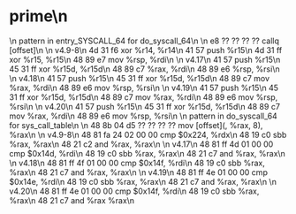 # prime\n
\n
pattern in entry_SYSCALL_64 for do_syscall_64\n
\n
e8 ?? ?? ?? ??  callq [offset]\n
\n
v4.9-8\n
4d 31 f6	xor %r14, %r14\n
41 57		push %r15\n
4d 31 ff	xor %r15, %r15\n
48 89 e7	mov %rsp, %rdi\n
\n
v4.17\n
41 57		push %r15\n
45 31 ff	xor %r15d, %r15d\n
48 89 c7	%rax, %rdi\n
48 89 e6	%rsp, %rsi\n
\n
v4.18\n
41 57		push %r15\n
45 31 ff	xor %r15d, %r15d\n
48 89 c7	mov %rax, %rdi\n
48 89 e6	mov %rsp, %rsi\n
\n
v4.19\n
41 57		push %r15\n
45 31 ff	xor %r15d, %r15d\n
48 89 c7	mov %rax, %rdi\n
48 89 e6	mov %rsp, %rsi\n
\n
v4.20\n
41 57		push %r15\n
45 31 ff	xor %r15d, %r15d\n
48 89 c7	mov %rax, %rdi\n
48 89 e6	mov %rsp, %rsi\n
\n
pattern in do_syscall_64 for sys_call_table\n
\n
48 8b 04 d5 ?? ?? ?? ?? mov [offset](, %rax, 8), %rax\n
\n
v4.9-8\n
48 81 fa 24 02 00 00	cmp $0x224, %rdx\n
48 19 c0       	  	sbb %rax, %rax\n
48 21 c2		and %rax, %rax\n
\n
v4.17\n
48 81 ff 4d 01 00 00	cmp $0x14d, %rdi\n
48 19 c0       	  	sbb %rax, %rax\n
48 21 c7		and %rax, %rax\n
\n
v4.18\n
48 81 ff 4f 01 00 00	cmp $0x14f, %rdi\n
48 19 c0       	  	sbb %rax, %rax\n
48 21 c7		and %rax, %rax\n
\n
v4.19\n
48 81 ff 4e 01 00 00	cmp $0x14e, %rdi\n
48 19 c0       	  	sbb %rax, %rax\n
48 21 c7		and %rax, %rax\n
\n
v4.20\n
48 81 ff 4e 01 00 00	cmp $0x14f, %rdi\n
48 19 c0       	  	sbb %rax, %rax\n
48 21 c7		and %rax %rax\n